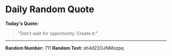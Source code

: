 # Daily Random Quote

**Today's Quote:**
> "Don’t wait for opportunity. Create it."

---

**Random Number:** 711
**Random Text:** sh4d22OJNMozpq

